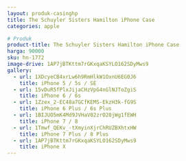 ```yaml
---
layout: produk-casinghp
title: The Schuyler Sisters Hamilton iPhone Case
categories: apple

# Produk
product-title: The Schuyler Sisters Hamilton iPhone Case
harga: 90000
sku: hn-1772
image-drive: 1AP7jBTKttm7rGKxqaKSYLO162SDyMws9
gallery:
  - url: 1XDcyeCB4xrLw6h9RmHlkW1OxnU6EG0J6
    title: iPhone 5 / 5s / SE
  - url: 15vDuR5fPlxJijaCHzVpG4nGlNJToZgiS
    title: iPhone 6 / 6s
  - url: 1Zzex_2-EC48a7GCfKEMS-EkzH3k-fG9S
    title: iPhone 6 Plus / 6s Plus
  - url: 1BIJUO5mK4Md9JVHaV02zrO20jWg1fEWH
    title: iPhone 7 / 8
  - url: 1Tmwf_QEKv_-tXmyinXjrChRUZBXhtxHW
    title: iPhone 7 Plus / 8 Plus
  - url: 1AP7jBTKttm7rGKxqaKSYLO162SDyMws9
    title: iPhone X
---
```

